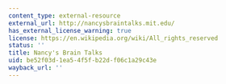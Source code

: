 ```yaml
---
content_type: external-resource
external_url: http://nancysbraintalks.mit.edu/
has_external_license_warning: true
license: https://en.wikipedia.org/wiki/All_rights_reserved
status: ''
title: Nancy's Brain Talks
uid: be52f03d-1ea5-4f5f-b22d-f06c1a29c43e
wayback_url: ''
---
```

